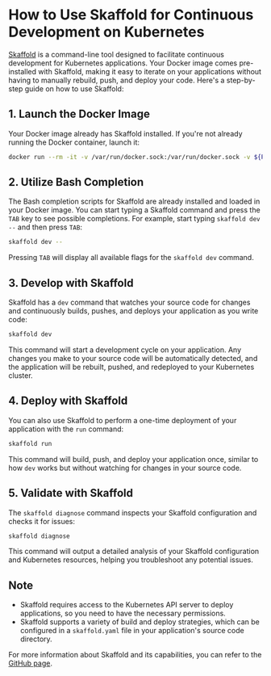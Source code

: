 # How to Use Skaffold for Continuous Development on Kubernetes

[Skaffold](https://skaffold.dev/) is a command-line tool designed to facilitate continuous development for Kubernetes applications. Your Docker image comes pre-installed with Skaffold, making it easy to iterate on your applications without having to manually rebuild, push, and deploy your code. Here's a step-by-step guide on how to use Skaffold:

## 1. Launch the Docker Image

Your Docker image already has Skaffold installed. If you're not already running the Docker container, launch it:

```bash
docker run --rm -it -v /var/run/docker.sock:/var/run/docker.sock -v ${PWD}:/root/local --rm --network=host --workdir /root brakmic/devops:latest
```

## 2. Utilize Bash Completion

The Bash completion scripts for Skaffold are already installed and loaded in your Docker image. You can start typing a Skaffold command and press the `TAB` key to see possible completions. For example, start typing `skaffold dev --` and then press `TAB`:

```bash
skaffold dev --
```

Pressing `TAB` will display all available flags for the `skaffold dev` command.

## 3. Develop with Skaffold

Skaffold has a `dev` command that watches your source code for changes and continuously builds, pushes, and deploys your application as you write code:

```bash
skaffold dev
```

This command will start a development cycle on your application. Any changes you make to your source code will be automatically detected, and the application will be rebuilt, pushed, and redeployed to your Kubernetes cluster.

## 4. Deploy with Skaffold

You can also use Skaffold to perform a one-time deployment of your application with the `run` command:

```bash
skaffold run
```

This command will build, push, and deploy your application once, similar to how `dev` works but without watching for changes in your source code.

## 5. Validate with Skaffold

The `skaffold diagnose` command inspects your Skaffold configuration and checks it for issues:

```bash
skaffold diagnose
```

This command will output a detailed analysis of your Skaffold configuration and Kubernetes resources, helping you troubleshoot any potential issues.

## Note

- Skaffold requires access to the Kubernetes API server to deploy applications, so you need to have the necessary permissions.
- Skaffold supports a variety of build and deploy strategies, which can be configured in a `skaffold.yaml` file in your application's source code directory.

For more information about Skaffold and its capabilities, you can refer to the [GitHub page](https://github.com/GoogleContainerTools/skaffold).
